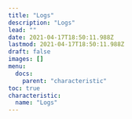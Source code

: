 ```yaml
---
title: "Logs"
description: "Logs"
lead: ""
date: 2021-04-17T18:50:11.988Z
lastmod: 2021-04-17T18:50:11.988Z
draft: false
images: []
menu:
  docs:
    parent: "characteristic"
toc: true
characteristic:
  name: "Logs"
---
```

